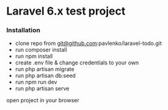 # Laravel 6.x test project

### Installation

- clone repo from git@github.com:pavlenko/laravel-todo.git
- run composer install
- run npm install
- create .env file & change credentials to your own
- run php artisan migrate
- run php artisan db:seed
- run npm run dev
- run php artisan serve

open project in your browser
